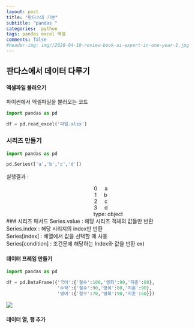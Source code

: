 ```yaml
---  
layout: post  
title: "판다스의 기본"  
subtitle: "pandas "  
categories:  python  
tags: pandas excel 엑셀 
comments: false  
#header-img: img//2020-04-10-review-book-ai-expert-in-one-year-1.jpg  
---  
```


## 판다스에서 데이터 다루기

#### 엑셀파일 불러오기

파이썬에서 엑셀파일을 불러오는 코드 
``` python
import pandas as pd

df = pd.read_excel('파일.xlsx')
```
### 시리즈 만들기
``` python
import pandas as pd

pd.Series(['a','b','c','d'])
```
실행결과 :
<center>    0 &nbsp; &nbsp; a<br>
            1 &nbsp; &nbsp; b<br>
            2 &nbsp; &nbsp; c<br>
            3 &nbsp; &nbsp; d<br>
           &nbsp; &nbsp; &nbsp; &nbsp; &nbsp;  type: object
            </center>
### 시리즈 매서드
Series.value : 해당 시리즈 객체의 값들만 반환<br>
Series.index : 해당 시리지의 index만 반환<br>
Series[index] :  배열에서 값을 선택할 때 사용 <br>
Series[condition] : 조건문에 해당하는 Index와 값을 반환 
ex)




#### 데이터 프레임 만들기

``` python
import pandas as pd

df = pd.DataFrame({'국어':{'철수':100,'영희':90,'지훈':80},
                   '수학':{'철수':90,'영희':80,'지훈':90},
                   '영어':{'철수':70,'영희':90,'지훈':50}})
```
<p style = "text-align":center;><img src =C:\Users\박재선\Desktop\mainblog\JS-hub.github.io\assets\img\pandas\2020-07-28dfimg.png ></p>

#### 데이터 열, 행 추가
